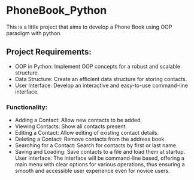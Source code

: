 # PhoneBook_Python
This is a little project that aims to develop a Phone Book using OOP paradigm with python.
## Project Requirements:
- OOP in Python: Implement OOP concepts for a robust and scalable structure.
- Data Structure: Create an efficient data structure for storing contacts.
- User Interface: Develop an interactive and easy-to-use command-line interface.
### Functionality:
- Adding a Contact: Allow new contacts to be added.
- Viewing Contacts: Show all contacts present.
- Editing a Contact: Allow editing of existing contact details.
- Deleting a Contact: Remove contacts from the address book.
- Searching for a Contact: Search for contacts by first or last name.
- Saving and Loading: Save contacts to a file and load them at startup.
User Interface: The interface will be command-line based, offering a main menu with clear options for various operations, thus ensuring a smooth and accessible user experience even for novice users.


